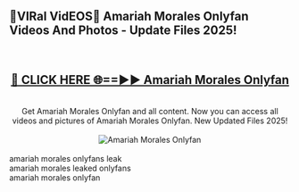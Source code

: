 <h2>🔴VIRal VidEOS🔴 Amariah Morales Onlyfan Videos And Photos - Update Files 2025!</h2>
<br>
<div align="center">
<h2><a href="https://virallinks.top/odZfE0" rel="nofollow">🔴 CLICK HERE 🌐==►► Amariah Morales Onlyfan</a></h2>
<br>
Get Amariah Morales Onlyfan and all content. Now you can access all videos and pictures of Amariah Morales Onlyfan. New Updated Files 2025!
<br>
<br>
<a href="https://virallinks.top/odZfE0" rel="nofollow" data-target="animated-image.originalLink"><img src="https://i.imgur.com/dJHk4Zq.gif)" alt="Amariah Morales Onlyfan" style="max-width: 100%; display: inline-block;" data-target="animated-image.originalImage"></a>
</div>
<br>
amariah morales onlyfans leak<br>
amariah morales leaked onlyfans<br>
amariah morales onlyfan